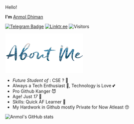Hello!

<b>I'm</b> [Anmol Dhiman](https://github.com/anmoldh)

[![Telegram Badge](https://img.shields.io/badge/Telegram-blue?style=social&logo=Telegram&link=https://t.me/Dont_Tag_Else_Gei)](https://t.me/Dont_Tag_Else_Gei)
[![Linktr.ee](https://img.shields.io/badge/Linktree-brightgreen?style=social&logo=Linktree&link=https://linktr.ee/Anmol_Dh)](https://linktr.ee/Anmol_Dh)
![Visitors](https://visitor-badge.laobi.icu/badge?page_id=AnmolDh)

<img align="center" src="./assets/aboutme.png?raw=true" width="250"/>

- <i>Future Student of</i> : CSE ? 🥲
- Always a Tech Enthusiast 🔭, Technology is Love 💕
- Pro Github Kanger 😈
- Age! Just <i>17</i> 🙂
- Skills: Quick AF Learner 💨
- My Hardwork in Github mostly Private for Now Atleast 😙


![Anmol's GitHub stats](https://github-readme-stats.vercel.app/api?username=Anmoldh&hide=contribs,issues,prs,stars&count_private=true&show_icons=true&theme=merko)
